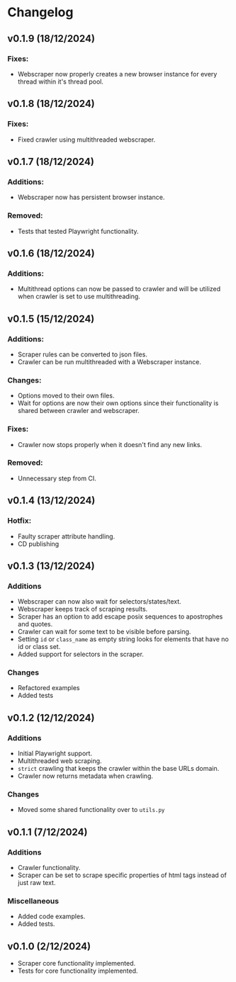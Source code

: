 # Changelog

## v0.1.9 (18/12/2024)

### Fixes:

- Webscraper now properly creates a new browser instance for every thread within it's thread pool.

## v0.1.8 (18/12/2024)

### Fixes:

- Fixed crawler using multithreaded webscraper.

## v0.1.7 (18/12/2024)

### Additions:

- Webscraper now has persistent browser instance.

### Removed:

- Tests that tested Playwright functionality.

## v0.1.6 (18/12/2024)

### Additions:

- Multithread options can now be passed to crawler and will be utilized when crawler is set to use multithreading.

## v0.1.5 (15/12/2024)

### Additions:

- Scraper rules can be converted to json files.
- Crawler can be run multithreaded with a Webscraper instance.

### Changes:

- Options moved to their own files.
- Wait for options are now their own options since their functionality is shared between crawler and webscraper.

### Fixes:

- Crawler now stops properly when it doesn't find any new links.

### Removed:

- Unnecessary step from CI.

## v0.1.4 (13/12/2024)

### Hotfix:

- Faulty scraper attribute handling.
- CD publishing

## v0.1.3 (13/12/2024)

### Additions

- Webscraper can now also wait for selectors/states/text.
- Webscraper keeps track of scraping results.
- Scraper has an option to add escape posix sequences to apostrophes and quotes.
- Crawler can wait for some text to be visible before parsing.
- Setting `id` or `class_name` as empty string looks for elements that have no id or class set.
- Added support for selectors in the scraper.

### Changes

- Refactored examples
- Added tests

## v0.1.2 (12/12/2024)

### Additions

- Initial Playwright support.
- Multithreaded web scraping.
- `strict` crawling that keeps the crawler within the base URLs domain.
- Crawler now returns metadata when crawling.

### Changes

- Moved some shared functionality over to `utils.py`

## v0.1.1 (7/12/2024)

### Additions

- Crawler functionality.
- Scraper can be set to scrape specific properties of html tags instead of just raw text.

### Miscellaneous

- Added code examples.
- Added tests.

## v0.1.0 (2/12/2024)

- Scraper core functionality implemented.
- Tests for core functionality implemented.